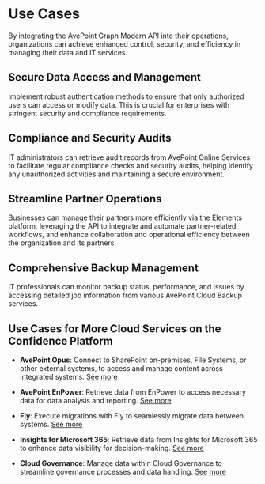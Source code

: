 # Use Cases  

By integrating the AvePoint Graph Modern API into their operations, organizations can achieve enhanced control, security, and efficiency in managing their data and IT services.  

## Secure Data Access and Management  

Implement robust authentication methods to ensure that only authorized users can access or modify data. This is crucial for enterprises with stringent security and compliance requirements.  

## Compliance and Security Audits  

IT administrators can retrieve audit records from AvePoint Online Services to facilitate regular compliance checks and security audits, helping identify any unauthorized activities and maintaining a secure environment.  

## Streamline Partner Operations  

Businesses can manage their partners more efficiently via the Elements platform, leveraging the API to integrate and automate partner-related workflows, and enhance collaboration and operational efficiency between the organization and its partners.  

## Comprehensive Backup Management  

IT professionals can monitor backup status, performance, and issues by accessing detailed job information from various AvePoint Cloud Backup services.  

## Use Cases for More Cloud Services on the Confidence Platform  

- **AvePoint Opus**: Connect to SharePoint on-premises, File Systems, or other external systems, to access and manage content across integrated systems. [See more](https://cdn.avepoint.com/assets/webhelp/avepoint-opus/index.htm#!Documents/avepointopusapisforconnector.htm)  

[add refer to link]: #
[Delphine: Is the "See more" OK?]: #

- **AvePoint EnPower**: Retrieve data from EnPower to access necessary data for data analysis and reporting. [See more](https://cdn.avepoint.com/assets/webhelp/avepoint-enpower/index.htm#!Documents/enpowerwebapi.htm)  

- **Fly**: Execute migrations with Fly to seamlessly migrate data between systems. [See more](https://cdn.avepoint.com/assets/webhelp/fly/index.htm#!Documents/flypublicapi.htm)  

- **Insights for Microsoft 365**: Retrieve data from Insights for Microsoft 365 to enhance data visibility for decision-making. [See more](https://cdn.avepoint.com/assets/webhelp/insights-for-microsoft-365/index.htm#!Documents/insightsformicrosoft365webapi.htm)  

- **Cloud Governance**: Manage data within Cloud Governance to streamline governance processes and data handling. [See more](https://cdn.avepoint.com/assets/webhelp/avepoint-cloud-governance-administrator-guide/index.htm#!Documents/avepointcloudgovernancemodernapi.htm)  
